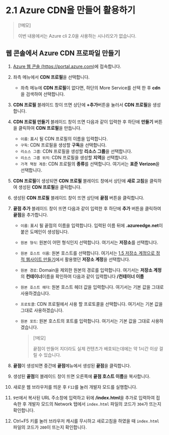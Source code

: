 # 2.1 Azure CDN을 만들어 활용하기

> [!메모]
>
> 이번 내용에서는 Azure cli 2.0을 사용하는 시나리오가 없습니다.

## 웹 콘솔에서 Azure CDN 프로파일 만들기
1. [Azure 웹 콘솔 (https://portal.azure.com)](https://portal.azure.com)에 접속합니다.

2. 좌측 메뉴에서 **CDN 프로필**을 선택합니다.
    - 좌측 메뉴에 **CDN 프로필**이 없다면, 하단의 More Service를 선택 한 후 **cdn**을 검색하여 선택합니다.

3. **CDN 프로필** 블레이드 창이 뜨면 상단에 **+추가**버튼을 눌러서 **CDN 프로필**을 생성합니다.

4. **CDN 프로필 만들기** 블레이드 창이 뜨면 다음과 같이 입력한 후 하단에 **만들기** 버튼을 클릭하여 **CDN 프로필**을 만듭니다.
    - `이름`: 표시 될 CDN 프로필의 이름을 입력합니다.
    - `구독`: CDN 프로필을 생성할 **구독**을 선택합니다.
    - `리소스 그룹`: CDN 프로필을 생성할 **리소스 그룹**을 선택합니다.
    - `리소스 그룹 위치`: CDN 프로필을 생성할 **지역**을 선택합니다.
    - `가격 책정 계층`: CDN 프로필의 **종류**를 선택합니다. 여기서는 **표준 Verizon**을 선택합니다.

5. **CDN 프로필**이 생성되면 **CDN 프로필** 블레이드 창에서 상단에 **새로 고침**을 클릭하여 생성된 **CDN 프로필**을 클릭합니다.

6. 생성된 **CDN 프로필** 블레이드 창이 뜨면 상단에 **끝점** 버튼을 클릭합니다.

7. **끝점 추가** 블레이드 창이 뜨면 다음과 같이 입력한 후 하단에 **추가** 버튼을 클릭하여 **끝점**을 추가합니다.
    - `이름`: 표시 될 끝점의 이름을 입력합니다. 입력된 이름 뒤에 **.azureedge.net**이 붙은 도메인이 생성됩니다.
    - `원본 형식`: 원본이 어떤 형식인지 선택합니다. 여기서는 **저장소**를 선택합니다.
    - `원본 호스트 이름`: 원본 호스트를 선택합니다. 여기서는 [1.5 저장소 계정으로 정적 웹사이트 만들기](https://github.com/krazure/hands-on-lab/blob/master/1.5%20%EC%A0%80%EC%9E%A5%EC%86%8C%20%EA%B3%84%EC%A0%95%EC%9C%BC%EB%A1%9C%20%EC%A0%95%EC%A0%81%20%EC%9B%B9%EC%82%AC%EC%9D%B4%ED%8A%B8%20%EB%A7%8C%EB%93%A4%EA%B8%B0.md)에서 활용했던 **저장소 계정**을 선택합니다.
    - `원본 경로`: Domain을 제외한 원본의 경로를 입력합니다. 여기서는 **저장소 계정**의 **컨테이너**이름을 확인하여 다음과 같이 입력합니다 **/컨테이너 이름**
    - `원본 호스트 헤더`: 원본 호스트 헤더 값을 입력합니다. 여기서는 기본 값을 그대로 사용하겠습니다.
    - `프로토콜`: CDN 프로필에서 사용 할 프로토콜을 선택합니다. 여기서는 기본 값을 그대로 사용하겠습니다.
    - `원본 포트`: 원본 호스트의 포트를 입력합니다. 여기서는 기본 값을 그대로 사용하겠습니다.

        > [!메모]
        >
        > 끝점이 만들어 지더라도 실제 컨텐츠가 배호되는데에는 약 1시간 이상 걸릴 수 있습니다.

8. **끝점**이 생성되면 중간에 **끝점**메뉴에서 생성된 **끝점**을 클릭합니다.

9. 생성된 **끝점**의 블레이드 창이 뜨면 오른쪽에 **끝점 호스트 이름**을 복사합니다.

10. 새로운 웹 브라우저를 띄운 후 `F12`를 눌러 개발자 모드를 실행합니다.

11. `9번`에서 복사된 URL 주소창에 입력하고 뒤에 **/index.html**을 추가로 입력하여 접속한 후 개발자 모드의 Network 탭에서 `index.html` 파일의 코드가 `304`가 뜨는지 확인합니다.

12. Ctrl+F5 키를 눌러 브라우저 캐시를 무시하고 새로고침을 하였을 때 `index.html` 파일의 코드가 `200`이 뜨는지 확인합니다.